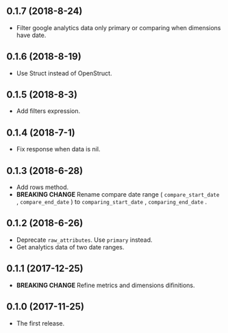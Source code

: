 ## 0.1.7 (2018-8-24)

- Filter google analytics data only primary or comparing when dimensions have date.

## 0.1.6 (2018-8-19)

- Use Struct instead of OpenStruct.

## 0.1.5 (2018-8-3)

- Add filters expression.

## 0.1.4 (2018-7-1)

- Fix response when data is nil.

## 0.1.3 (2018-6-28)

- Add rows method.
- __BREAKING CHANGE__ Rename compare date range ( `compare_start_date` , `compare_end_date` ) to `comparing_start_date` , `comparing_end_date` .

## 0.1.2 (2018-6-26)

- Deprecate `raw_attributes`. Use `primary` instead.
- Get analytics data of two date ranges.

## 0.1.1 (2017-12-25)

- __BREAKING CHANGE__ Refine metrics and dimensions difinitions.

## 0.1.0 (2017-11-25)

- The first release.
